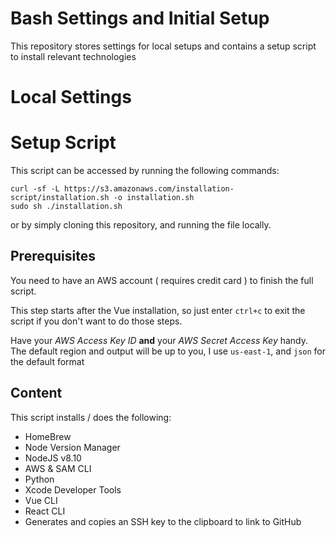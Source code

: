 # Bash Settings and Initial Setup

This repository stores settings for local setups and contains a setup script to install relevant technologies

# Local Settings



# Setup Script

This script can be accessed by running the following commands:
```
curl -sf -L https://s3.amazonaws.com/installation-script/installation.sh -o installation.sh
sudo sh ./installation.sh
```

or by simply cloning this repository, and running the file locally.

## Prerequisites
You need to have an AWS account ( requires credit card ) to finish the full script. 

This step starts after the Vue installation, so just enter `ctrl+c` to exit the script if you don't want to do those steps.

Have your *AWS Access Key ID* **and** your *AWS Secret Access Key* handy. The default region and output will be up to you, I use `us-east-1`, and `json` for the default format

## Content
This script installs / does the following:

- HomeBrew
- Node Version Manager
- NodeJS v8.10
- AWS & SAM CLI
- Python
- Xcode Developer Tools
- Vue CLI
- React CLI
- Generates and copies an SSH key to the clipboard to link to GitHub










